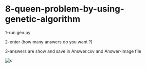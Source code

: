 # 8-queen-problem-by-using-genetic-algorithm

1-run gen.py

2-enter (how many answers do you want ?)

3-answers are show and save in Answer.csv and Answer-Image file

![s](https://user-images.githubusercontent.com/113915687/192752460-74e04204-8b39-4aea-a968-f7a86df21078.png)
